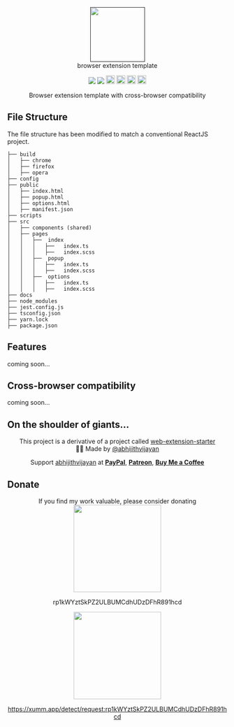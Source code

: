 <!-- Project Logo -->
<p id='tsconfig' align="center" style="text-align: center; margin:0px">
    <a href="">
        <img src='_media/banner-nuetral.svg' style="height: 125px"> 
    </a>
</p>

<!-- Project Title -->
<p align="center" style="text-align: center; margin:0px">browser extension template</p>

<!-- Project Shields -->
<p align="center" style="text-align: center;">
    <a style="text-decoration:none" href="https://img.shields.io/npm/v/docsify-themeable.svg?style=flat-square">
        <img src="https://img.shields.io/npm/v/docsify-themeable.svg?style=flat-square">
    </a>
    <a style="text-decoration:none" href="https://img.shields.io/github/workflow/status/jhildenbiddle/docsify-themeable/Build/master?label=checks&style=flat-square">
        <img src="https://img.shields.io/github/workflow/status/jhildenbiddle/docsify-themeable/Build/master?label=checks&style=flat-square">
    </a>
    <a style="text-decoration:none" href="https://img.shields.io/codacy/grade/39220ba530f24dfc9443b47f2efea5c9?style=flat-square">
        <img src="https://img.shields.io/codacy/grade/39220ba530f24dfc9443b47f2efea5c9?style=flat-square" alt="GitHub version" height="20">
    </a>
    <a style="text-decoration:none" href="https://img.shields.io/visual-studio-marketplace/v/gateway-wallet?style=flat-square">
        <img src="https://img.shields.io/visual-studio-marketplace/v/gateway-wallet?style=flat-square" alt="GitHub version" height="20">
    </a>
    <a style="text-decoration:none" href="https://img.shields.io/badge/License-MIT-yellow.svg?style=flat-square">
        <img src="https://img.shields.io/badge/License-MIT-yellow.svg?style=flat-square" alt="licenses" height="20">
    </a>
    <a style="text-decoration:none" href="https://img.shields.io/twitter/url?style=social&url=https%3A%2F%2Ftwitter.com%2Finterc0der">
        <img src="https://img.shields.io/twitter/url?style=social&url=https%3A%2F%2Ftwitter.com%2Finterc0der" alt="licenses" height="20">
    </a>
</p>

<p align="center" style="text-align:center; margin:0px">
Browser extension template with cross-browser compatibility
</p>


## File Structure

The file structure has been modified to match a conventional ReactJS project. 

```
├── build
│   ├── chrome
│   ├── firefox
│   ├── opera
├── config
├── public
│   ├── index.html
│   ├── popup.html
│   ├── options.html
│   ├── manifest.json
├── scripts
├── src
│   ├── components (shared)
│   ├── pages
│   │   ├──  index
│   │   │   ├──   index.ts
│   │   │   ├──   index.scss
│   │   ├──  popup
│   │   │   ├──   index.ts
│   │   │   ├──   index.scss
│   │   ├──  options
│   │   │   ├──   index.ts
│   │   │   ├──   index.scss
├── docs
├── node_modules
├── jest.config.js
├── tsconfig.json
├── yarn.lock
├── package.json
```

## Features
coming soon...


## Cross-browser compatibility
coming soon...


## On the shoulder of giants...
<p align="center">
  <div align="center">
This project is a derivative of a project called <a href="https://github.com/abhijithvijayan/web-extension-starter">web-extension-starter</a></div>
<div align="center">🙋‍♂️ Made by <a href="https://github.com/abhijithvijayan">@abhijithvijayan</a></div>
</p>
<p align="center">
  Support <a href="https://github.com/abhijithvijayan">abhijithvijayan</a> at 
  <a href="https://www.paypal.me/iamabhijithvijayan" target='_blank'><b>PayPal</b></a>,
  <a href="https://www.patreon.com/abhijithvijayan" target='_blank'><b>Patreon</b></a>,
  <a href="https://www.buymeacoffee.com/abhijithvijayan" target='_blank'><b>Buy Me a Coffee</b></a>
</p>


## Donate

<div align="center">If you find my work valuable, please consider donating</div>

<div align="center">
    <a href="https://bithomp.com/explorer/rp1kWYztSkPZ2ULBUMCdhUDzDFhR891hcd">
        <img src='_media/xrpl-github-button.svg' style="width: 200px" width="200"> 
    </a>

rp1kWYztSkPZ2ULBUMCdhUDzDFhR891hcd

<div>

<div align="center">
    <a href="https://xumm.app/detect/request:rp1kWYztSkPZ2ULBUMCdhUDzDFhR891hcd">
        <img src='_media/xumm-github-button.svg' style="width: 200px" width="200"> 
    </a>

https://xumm.app/detect/request:rp1kWYztSkPZ2ULBUMCdhUDzDFhR891hcd

<div>


  
